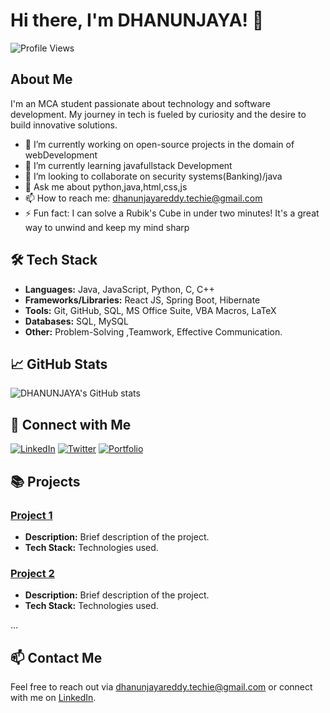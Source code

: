 # Hi there, I'm DHANUNJAYA! 👋

![Profile Views](https://komarev.com/ghpvc/?username=coderDhanunjayareddy&color=brightgreen)

## About Me

I'm an MCA student passionate about technology and software development. My journey in tech is fueled by curiosity and the desire to build innovative solutions.

- 🔭 I’m currently working on open-source projects in the domain of webDevelopment
- 🌱 I’m currently learning javafullstack Development
- 👯 I’m looking to collaborate on security systems(Banking)/java
- 💬 Ask me about python,java,html,css,js
- 📫 How to reach me: dhanunjayareddy.techie@gmail.com
- ⚡ Fun fact: I can solve a Rubik's Cube in under two minutes! It's a great way to unwind and keep my mind sharp

## 🛠️ Tech Stack

- **Languages:** Java, JavaScript, Python, C, C++
- **Frameworks/Libraries:**  React JS, Spring Boot, Hibernate
- **Tools:** Git, GitHub, SQL, MS Office Suite, VBA Macros, LaTeX
- **Databases:** SQL, MySQL
- **Other:** Problem-Solving ,Teamwork, Effective Communication. 

## 📈 GitHub Stats

![DHANUNJAYA's GitHub stats](https://github-readme-stats.vercel.app/api?username=coderDhanunjayareddy&show_icons=true&theme=radical)

## 🔗 Connect with Me

[![LinkedIn](https://img.shields.io/badge/-LinkedIn-blue?style=flat-square&logo=linkedin&logoColor=white)](https://www.linkedin.com/in/dhanunjaya-somireddy)
[![Twitter](https://img.shields.io/badge/-Twitter-blue?style=flat-square&logo=twitter&logoColor=white)](https://x.com/ReddyDhanu50441)
[![Portfolio](https://img.shields.io/badge/-My%20Portfolio-black?style=flat-square&logo=github&logoColor=white)](https://coderdhanunjayareddy.github.io/my-portfolio/)

## 📚 Projects

### [Project 1](https://github.com/yourusername/project1)
- **Description:** Brief description of the project.
- **Tech Stack:** Technologies used.

### [Project 2](https://github.com/yourusername/project2)
- **Description:** Brief description of the project.
- **Tech Stack:** Technologies used.

...

## 📫 Contact Me

Feel free to reach out via [dhanunjayareddy.techie@gmail.com](mailto:dhanunjayareddy.techie@gmail.com) or connect with me on [LinkedIn](https://www.linkedin.com/in/dhanunjaya-somireddy).

